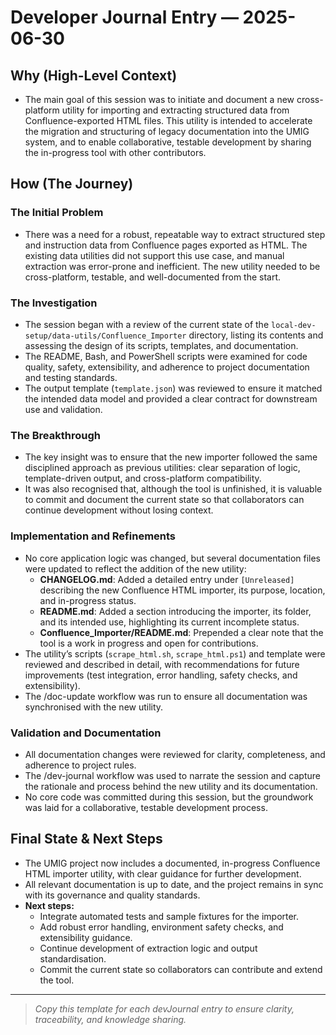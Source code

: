 # Developer Journal Entry — 2025-06-30

## Why (High-Level Context)

- The main goal of this session was to initiate and document a new cross-platform utility for importing and extracting structured data from Confluence-exported HTML files. This utility is intended to accelerate the migration and structuring of legacy documentation into the UMIG system, and to enable collaborative, testable development by sharing the in-progress tool with other contributors.

## How (The Journey)

### The Initial Problem

- There was a need for a robust, repeatable way to extract structured step and instruction data from Confluence pages exported as HTML. The existing data utilities did not support this use case, and manual extraction was error-prone and inefficient. The new utility needed to be cross-platform, testable, and well-documented from the start.

### The Investigation

- The session began with a review of the current state of the `local-dev-setup/data-utils/Confluence_Importer` directory, listing its contents and assessing the design of its scripts, templates, and documentation.
- The README, Bash, and PowerShell scripts were examined for code quality, safety, extensibility, and adherence to project documentation and testing standards.
- The output template (`template.json`) was reviewed to ensure it matched the intended data model and provided a clear contract for downstream use and validation.

### The Breakthrough

- The key insight was to ensure that the new importer followed the same disciplined approach as previous utilities: clear separation of logic, template-driven output, and cross-platform compatibility.
- It was also recognised that, although the tool is unfinished, it is valuable to commit and document the current state so that collaborators can continue development without losing context.

### Implementation and Refinements

- No core application logic was changed, but several documentation files were updated to reflect the addition of the new utility:
  - **CHANGELOG.md**: Added a detailed entry under `[Unreleased]` describing the new Confluence HTML importer, its purpose, location, and in-progress status.
  - **README.md**: Added a section introducing the importer, its folder, and its intended use, highlighting its current incomplete status.
  - **Confluence_Importer/README.md**: Prepended a clear note that the tool is a work in progress and open for contributions.
- The utility’s scripts (`scrape_html.sh`, `scrape_html.ps1`) and template were reviewed and described in detail, with recommendations for future improvements (test integration, error handling, safety checks, and extensibility).
- The /doc-update workflow was run to ensure all documentation was synchronised with the new utility.

### Validation and Documentation

- All documentation changes were reviewed for clarity, completeness, and adherence to project rules.
- The /dev-journal workflow was used to narrate the session and capture the rationale and process behind the new utility and its documentation.
- No core code was committed during this session, but the groundwork was laid for a collaborative, testable development process.

## Final State & Next Steps

- The UMIG project now includes a documented, in-progress Confluence HTML importer utility, with clear guidance for further development.
- All relevant documentation is up to date, and the project remains in sync with its governance and quality standards.
- **Next steps:**
  - Integrate automated tests and sample fixtures for the importer.
  - Add robust error handling, environment safety checks, and extensibility guidance.
  - Continue development of extraction logic and output standardisation.
  - Commit the current state so collaborators can contribute and extend the tool.

---

> _Copy this template for each devJournal entry to ensure clarity, traceability, and knowledge sharing._
